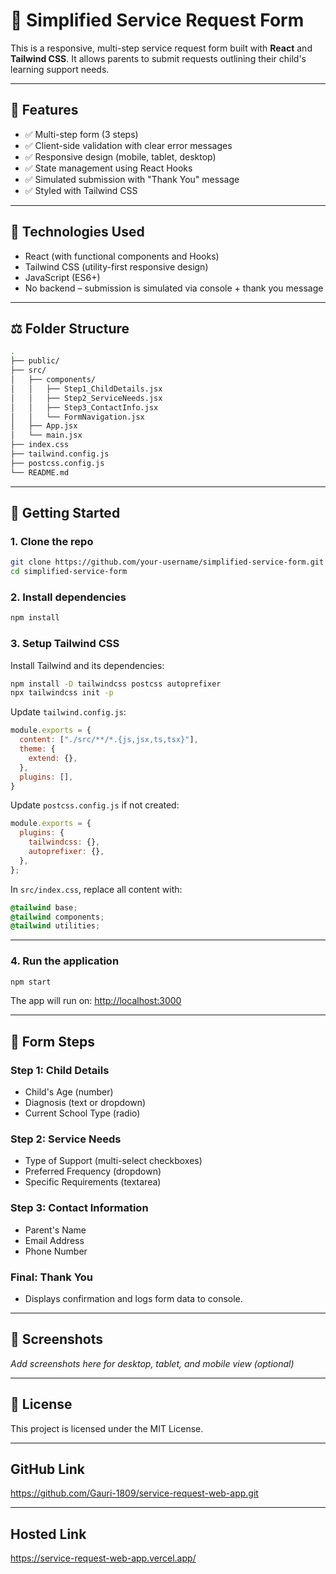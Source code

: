 
# 🧩 Simplified Service Request Form

This is a responsive, multi-step service request form built with **React** and **Tailwind CSS**. It allows parents to submit requests outlining their child's learning support needs.

---

## 📌 Features

- ✅ Multi-step form (3 steps)
- ✅ Client-side validation with clear error messages
- ✅ Responsive design (mobile, tablet, desktop)
- ✅ State management using React Hooks
- ✅ Simulated submission with "Thank You" message
- ✅ Styled with Tailwind CSS

---

## 🧱 Technologies Used

- React (with functional components and Hooks)
- Tailwind CSS (utility-first responsive design)
- JavaScript (ES6+)
- No backend – submission is simulated via console + thank you message

---


## ⚖️ Folder Structure
```bash
.
├── public/
├── src/
│   ├── components/
│   │   ├── Step1_ChildDetails.jsx
│   │   ├── Step2_ServiceNeeds.jsx
│   │   ├── Step3_ContactInfo.jsx
│   │   └── FormNavigation.jsx
│   ├── App.jsx
│   └── main.jsx
├── index.css
├── tailwind.config.js
├── postcss.config.js
└── README.md
```

---

## 🚀 Getting Started

### 1. Clone the repo

```bash
git clone https://github.com/your-username/simplified-service-form.git
cd simplified-service-form
```

### 2. Install dependencies

```bash
npm install
```

### 3. Setup Tailwind CSS

Install Tailwind and its dependencies:

```bash
npm install -D tailwindcss postcss autoprefixer
npx tailwindcss init -p
```

Update `tailwind.config.js`:

```js
module.exports = {
  content: ["./src/**/*.{js,jsx,ts,tsx}"],
  theme: {
    extend: {},
  },
  plugins: [],
}
```

Update `postcss.config.js` if not created:

```js
module.exports = {
  plugins: {
    tailwindcss: {},
    autoprefixer: {},
  },
};
```

In `src/index.css`, replace all content with:

```css
@tailwind base;
@tailwind components;
@tailwind utilities;
```

---

### 4. Run the application

```bash
npm start
```

The app will run on: [http://localhost:3000](http://localhost:3000)

---

## 🧪 Form Steps

### Step 1: Child Details
- Child's Age (number)
- Diagnosis (text or dropdown)
- Current School Type (radio)

### Step 2: Service Needs
- Type of Support (multi-select checkboxes)
- Preferred Frequency (dropdown)
- Specific Requirements (textarea)

### Step 3: Contact Information
- Parent's Name
- Email Address
- Phone Number

### Final: Thank You
- Displays confirmation and logs form data to console.

---

## 🎨 Screenshots

_Add screenshots here for desktop, tablet, and mobile view (optional)_

---

## 📄 License

This project is licensed under the MIT License.

---

## GitHub Link
 https://github.com/Gauri-1809/service-request-web-app.git

-----
## Hosted Link
https://service-request-web-app.vercel.app/

